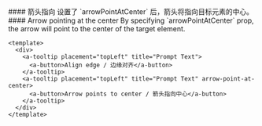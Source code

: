 <cn>
#### 箭头指向
设置了 `arrowPointAtCenter` 后，箭头将指向目标元素的中心。
</cn>

<us>
#### Arrow pointing at the center
By specifying `arrowPointAtCenter` prop, the arrow will point to the center of the target element.
</us>

```vue
<template>
  <div>
    <a-tooltip placement="topLeft" title="Prompt Text">
      <a-button>Align edge / 边缘对齐</a-button>
    </a-tooltip>
    <a-tooltip placement="topLeft" title="Prompt Text" arrow-point-at-center>
      <a-button>Arrow points to center / 箭头指向中心</a-button>
    </a-tooltip>
  </div>
</template>
```
